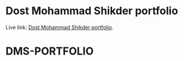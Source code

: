 # Dost Mohammad Shikder portfolio

Live link: [Dost Mohammad Shikder portfolio]([https://github.com/facebook/create-react-app](https://dost-mohammad-shikder-portfolio.netlify.app/)).

# DMS-PORTFOLIO
